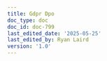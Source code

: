 ```yaml
---
title: Gdpr Dpo
doc_type: doc
doc_id: doc-799
last_edited_date: '2025-05-25'
last_edited_by: Ryan Laird
version: '1.0'
---
```



